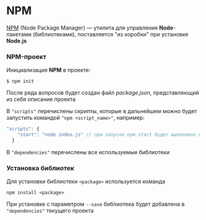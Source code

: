 # NPM
[NPM](https://www.npmjs.com) (Node Package Manager) — утилита для управления **Node**-пакетами (библиотеками), поставляется "из коробки" при установке **Node.js**
### NPM-проект
Инициализация **NPM** в проекте:
```
$ npm init
```
После ряда вопросов будет создан файл *package.json*, представляющий из себя описание проекта

В `"scripts"` перечислены скрипты, которые в дальнейшем можно будет запустить командой `"npm <script_name>"`, например:
```javascript
"scripts": {
    "start": "node index.js" // при запуске npm start будет выполнено node index.js
  }
```
В `"dependencies"` перечислены все используемые библиотеки 
### Установка библиотек
Для установки библиотеки `<package>` используется команда
```
npm install <package>
```
При установке с параметром `--save` библиотека будет добавлена в `"dependencies"` текущего проекта